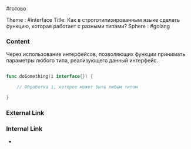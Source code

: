 #готово 

Theme : #interface
Title: Как в строготипизированным языке сделать функцию, которая работает с разными типами?
Sphere : #golang

### Content

Через использование интерфейсов, позволяющих функции принимать параметры любого типа, реализующего данный интерфейс.
```go

func doSomething(i interface{}) {

    // Обработка i, которое может быть любым типом

}

```

### External Link



### Internal Link

- 